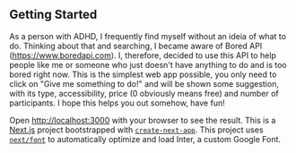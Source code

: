## Getting Started

As a person with ADHD, I frequently find myself without an ideia of what to do. 
Thinking about that and searching, I became aware of Bored API (https://www.boredapi.com).
I, therefore, decided to use this API to help people like me or someone who just doesn't have anything to do and is too bored right now.
This is the simplest web app possible, you only need to click on "Give me something to do!" and will be shown some suggestion, with its type, accessibility, price (0 obviously means free) and number of participants.
I hope this helps you out somehow, have fun!



Open [http://localhost:3000](http://localhost:3000) with your browser to see the result.
This is a [Next.js](https://nextjs.org/) project bootstrapped with [`create-next-app`](https://github.com/vercel/next.js/tree/canary/packages/create-next-app).
This project uses [`next/font`](https://nextjs.org/docs/basic-features/font-optimization) to automatically optimize and load Inter, a custom Google Font.
